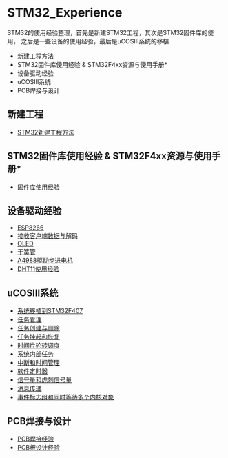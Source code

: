 # STM32_Experience

STM32的使用经验整理，首先是新建STM32工程，其次是STM32固件库的使用，
之后是一些设备的使用经验，最后是uCOSIII系统的移植

- 新建工程方法
- STM32固件库使用经验 & STM32F4xx资源与使用手册*
- 设备驱动经验
- uCOSIII系统
- PCB焊接与设计

## 新建工程

- [STM32新建工程方法](/NewProject/NewProject.md)


## STM32固件库使用经验 & STM32F4xx资源与使用手册*

- [固件库使用经验](/Peripheral/Peripheral.md)


## 设备驱动经验

- [ESP8266](/Peripheral+/ESP8266/ESP8266使用经验.md)
- [接收客户端数据与解码](/Peripheral+/ESP8266/接收数据与解码.md)
- [OLED](/Peripheral+/OLED/OLED使用经验.md)
- [干簧管](/Peripheral+/ReedSwitch/干簧管使用经验.md)
- [A4988驱动步进电机](/Peripheral+/StepperMotor/A4988驱动42步进电机.md)
- [DHT11使用经验](/Peripheral+/DHT11/DHT11使用经验.md)


## uCOSIII系统

- [系统移植到STM32F407](/μC'OS-III/0.系统移植到STM32F407.md)
- [任务管理](/μC'OS-III/1.任务管理.md)
- [任务创建与删除](/μC'OS-III/2.任务创建和删除.md)
- [任务挂起和恢复](/μC'OS-III/3.任务挂起和恢复.md)
- [时间片轮转调度](/μC'OS-III/4.时间片轮转调度.md)
- [系统内部任务](/μC'OS-III/5.系统内部任务.md)
- [中断和时间管理](/μC'OS-III/6.中断和时间管理.md)
- [软件定时器](/μC'OS-III/7.软件定时器.md)
- [信号量和虎刺信号量](/μC'OS-III/8.信号量和互斥信号量.md)
- [消息传递](/μC'OS-III/9.消息传递.md)
- [事件标志组和同时等待多个内核对象](/μC'OS-III/10.事件标志组和同时等待多个内核对象.md)


## PCB焊接与设计

- [PCB焊接经验](/PCB_Desiner/PCB板焊接经验.md)
- [PCB板设计经验](/PCB_Desiner/PCB板设计经验.md)
